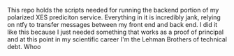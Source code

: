 This repo holds the scripts needed for running the backend portion of my polarized XES prediciton service. Everything in it is incredibly jank, relying on ntfy to transfer messages between my front end and back end. I did it like this because I just needed something that works as a proof of principal and at this point in my scientific career I'm the Lehman Brothers of technical debt. Whoo
